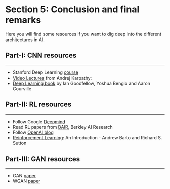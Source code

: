 # Section 5: Conclusion and final remarks

Here you will find some resources if you want to dig deep into the different architectures in AI.

## **Part-I: CNN resources**
---

* Stanford Deep Learning [course](http://cs231n.stanford.edu/syllabus.html)
* [Video Lectures](https://www.youtube.com/watch?v=NfnWJUyUJYU&list=PLkt2uSq6rBVctENoVBg1TpCC7OQi31AlC) from Andrej Karpathy: 
* [Deep Learning book](http://www.deeplearningbook.org/) by Ian Goodfellow, Yoshua Bengio and Aaron Courville

## **Part-II: RL resources**
---

* Follow Google [Deepmind](https://deepmind.com/)
* Read RL papers from [BAIR](https://bair.berkeley.edu/blog/archive/), Berkley AI Research
* Follow [OpenAI blog](https://openai.com/blog/)
* [Reinforcement Learning](https://web.stanford.edu/class/psych209/Readings/SuttonBartoIPRLBook2ndEd.pdf): An Introduction - Andrew Barto and Richard S. Sutton

## **Part-III: GAN resources**
---

* GAN [paper](https://arxiv.org/abs/1406.2661)
* WGAN [paper](https://arxiv.org/abs/1701.07875)
